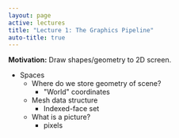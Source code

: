 ```yaml
---
layout: page
active: lectures
title: "Lecture 1: The Graphics Pipeline"
auto-title: true
---
```



**Motivation:** Draw shapes/geometry to 2D screen.

- Spaces
  - Where do we store geometry of scene?
    - "World" coordinates
  - Mesh data structure
    - Indexed-face set
  - What is a picture?
    - pixels

